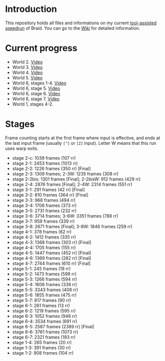 Introduction
============

This repository holds all files and informations on my current [tool-assisted speedrun](http://en.wikipedia.org/wiki/Tool-assisted_speedrun) of Braid. You can go to the [Wiki](../../wiki) for detailed information.

Current progress
================

- World 2. [Video](http://www.youtube.com/watch?v=Wn3APQaAa88)
- World 3. [Video](http://www.youtube.com/watch?v=yNcUdZAwivM)
- World 4. [Video](http://www.youtube.com/watch?v=QxNLGkJ6NWE)
- World 5. [Video](http://www.youtube.com/watch?v=VSaPTQNjwCU)
- World 6, stages 1-4. [Video](http://www.youtube.com/watch?v=FxqdQ2dBZ-Q)
- World 6, stage 5. [Video](http://www.youtube.com/watch?v=llnj1gwLEo4)
- World 6, stage 6. [Video](http://www.youtube.com/watch?v=JlNwjVjQ-jk)
- World 6, stage 7. [Video](http://www.youtube.com/watch?v=noFP5PXKWlQ)
- World 1, stages 4-2.

Stages
======

Frame counting starts at the first frame where input is effective, and ends at the last input frame (usually `[^]` or `[Z]` input).
Letter W means that this run uses warp exits.

- stage 2-c: 1039 frames (107 rr)
- stage 2-1: 2453 frames (1013 rr)
- stage 2-2: 1226 frames (350 rr) [Final]
- stage 2-3: 1309 frames; 2-3W: 1235 frames (308 rr)
- stage 2-2bis: 1301 frames [Final]; 2-2bisW: 912 frames (429 rr)
- stage 2-4: 2876 frames [Final]; 2-4W: 2314 frames (551 rr)
- stage 3-1: 291 frames (42 rr) [Final]
- stage 3-2: 810 frames (364 rr) [Final]
- stage 3-3: 968 frames (494 rr)
- stage 3-4: 1706 frames (373 rr)
- stage 3-5: 2731 frames (232 rr)
- stage 3-6: 3714 frames; 3-6W: 3351 frames (788 rr)
- stage 3-7: 959 frames (339 rr)
- stage 3-8: 2671 frames [Final]; 3-8W: 1846 frames (259 rr)
- stage 4-1: 378 frames (62 rr)
- stage 4-2: 1412 frames (335 rr)
- stage 4-3: 1368 frames (303 rr) [Final]
- stage 4-4: 1705 frames (155 rr)
- stage 4-5: 1447 frames (452 rr) [Final]
- stage 4-6: 1369 frames (282 rr) [Final]
- stage 4-7: 2744 frames (610 rr) [Final]
- stage 5-1: 245 frames (19 rr)
- stage 5-2: 1473 frames (599 rr)
- stage 5-3: 1266 frames (594 rr)
- stage 5-4: 1606 frames (338 rr)
- stage 5-5: 3343 frames (408 rr)
- stage 5-6: 1855 frames (475 rr)
- stage 5-7: 817 frames (90 rr)
- stage 6-1: 261 frames (13 rr)
- stage 6-2: 1219 frames (595 rr)
- stage 6-3: 1052 frames (946 rr)
- stage 6-4: 3534 frames (691 rr)
- stage 6-5: 2587 frames (2389 rr) [Final]
- stage 6-6: 3761 frames (1073 rr)
- stage 6-7: 2321 frames (193 rr)
- stage 1-4: 265 frames (20 rr)
- stage 1-3: 391 frames (30 rr)
- stage 1-2: 908 frames (104 rr)